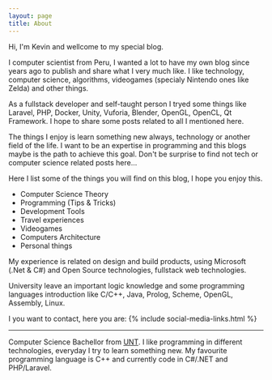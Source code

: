 ```yaml
---
layout: page
title: About
---
```


Hi, I'm Kevin and wellcome to my special blog.

I computer scientist from Peru, I wanted a lot to have my own blog since years ago to publish and share what I very much like. I like technology, computer science, algorithms, videogames (specialy Nintendo ones like Zelda) and other things.

As a fullstack developer and self-taught person I tryed some things like Laravel, PHP, Docker, Unity, Vuforia, Blender, OpenGL, OpenCL, Qt Framework. I hope to share some posts related to all I mentioned here.

The things I enjoy is learn something new always, technology or another field of the life. I want to be an expertise in programming and this blogs maybe is the path to achieve this goal. Don't be surprise to find not tech or computer science related posts here...

Here I list some of the things you will find on this blog, I hope you enjoy this.

- Computer Science Theory
- Programming (Tips & Tricks)
- Development Tools
- Travel experiences
- Videogames
- Computers Architecture
- Personal things

My experience is related on design and build products, using Microsoft (.Net & C#) and Open Source technologies, fullstack web technologies. 

University leave an important logic knowledge and some programming languages introduction like C/C++, Java, Prolog, Scheme, OpenGL, Assembly, Linux.

I you want to contact, here you are:
{% include social-media-links.html %}

---
Computer Science Bachellor from <a href="http://inf.unitru.edu.pe/" class="link">UNT</a>.
I like programming in different technologies, everyday I try to learn something new. My favourite programming language is C++ and currently code in C#/.NET and PHP/Laravel.